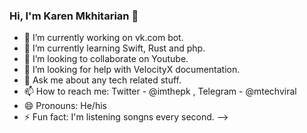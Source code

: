 ### Hi, I'm Karen Mkhitarian 👋

- 🔭 I’m currently working on vk.com bot.
- 🌱 I’m currently learning Swift, Rust and php.
- 👯 I’m looking to collaborate on Youtube.
- 🤔 I’m looking for help with VelocityX documentation.
- 💬 Ask me about any tech related stuff.
- 📫 How to reach me:  Twitter - @imthepk , Telegram - @mtechviral
- 😄 Pronouns: He/his
- ⚡ Fun fact: I'm listening songns every second.
-->
